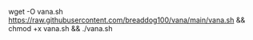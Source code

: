 wget -O vana.sh https://raw.githubusercontent.com/breaddog100/vana/main/vana.sh && chmod +x vana.sh && ./vana.sh